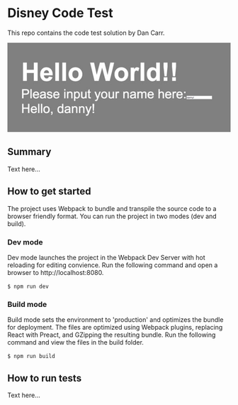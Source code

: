 # Disney Code Test

This repo contains the code test solution by Dan Carr.

![Screenshot](/img/disney-code-solution.jpg)

## Summary

Text here...

## How to get started

The project uses Webpack to bundle and transpile the source code to a browser friendly format. You can run the project in two modes (dev and build).

### Dev mode

Dev mode launches the project in the Webpack Dev Server with hot reloading for editing convience. Run the following command and open a browser to http://localhost:8080.

```
$ npm run dev
```

### Build mode

Build mode sets the environment to 'production' and optimizes the bundle for deployment. The files are optimized using Webpack plugins, replacing React with Preact, and GZipping the resulting bundle. Run the following command and view the files in the build folder.

```
$ npm run build
```

## How to run tests

Text here...
